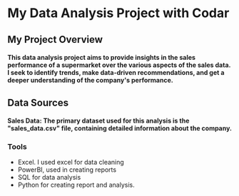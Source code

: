 # My Data Analysis Project with Codar

## My Project Overview

#### This data analysis project aims to provide insights in the sales performance of a supermarket over the various aspects of the sales data. I seek to identify trends, make data-driven recommendations, and get a deeper understanding of the company's performance.


## Data Sources 

#### Sales Data: The primary dataset used for this analysis is the "sales_data.csv" file, containing detailed information about the company.

### Tools

- Excel. I used excel for data cleaning
- PowerBI, used in creating reports
- SQL for data analysis
- Python for creating report and analysis.
